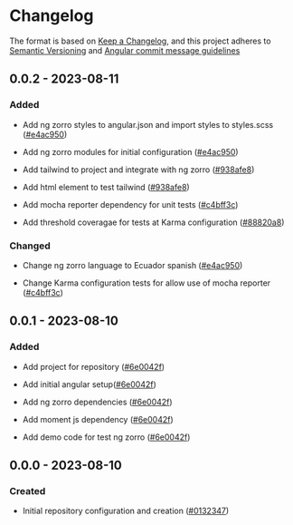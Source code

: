 # Changelog
The format is based on [Keep a Changelog](https://keepachangelog.com/en/1.0.0/), and this project adheres to [Semantic Versioning](https://semver.org/spec/v2.0.0.html) and [Angular commit message guidelines](https://github.com/angular/angular/blob/22b96b9/CONTRIBUTING.md#-commit-message-guidelines)

## 0.0.2 - 2023-08-11
### Added

- Add ng zorro styles to angular.json and import styles to styles.scss ([#e4ac950](https://bitbucket.org/plugresearchdevelopment/library-project/commits/e4ac95028ecf4d53b7f81b241cef9ecdd2f14632))
- Add ng zorro modules for initial configuration ([#e4ac950](https://bitbucket.org/plugresearchdevelopment/library-project/commits/e4ac95028ecf4d53b7f81b241cef9ecdd2f14632))

- Add tailwind to project and integrate with ng zorro ([#938afe8](https://bitbucket.org/plugresearchdevelopment/library-project/commits/938afe802a0c337879e8ba098e15e41c17008627))
- Add html element to test tailwind ([#938afe8](https://bitbucket.org/plugresearchdevelopment/library-project/commits/938afe802a0c337879e8ba098e15e41c17008627))

- Add mocha reporter dependency for unit tests ([#c4bff3c](https://bitbucket.org/plugresearchdevelopment/library-project/commits/c4bff3cd3d54ee06309edce0cc0646a5558e93e6))

- Add threshold coveragae for tests at Karma configuration ([#88820a8](https://bitbucket.org/plugresearchdevelopment/library-project/commits/88820a8a02f52941eb62f7ca3863e18d834e01ea))

### Changed
- Change ng zorro language to Ecuador spanish ([#e4ac950](https://bitbucket.org/plugresearchdevelopment/library-project/commits/e4ac95028ecf4d53b7f81b241cef9ecdd2f14632))

- Change Karma configuration tests for allow use of mocha reporter ([#c4bff3c](https://bitbucket.org/plugresearchdevelopment/library-project/commits/c4bff3cd3d54ee06309edce0cc0646a5558e93e6))


## 0.0.1 - 2023-08-10
### Added
- Add project for repository ([#6e0042f](https://bitbucket.org/plugresearchdevelopment/library-project/commits/6e0042f42a7e3d68bb10d698a0f9a696a233f710))
- Add initial angular setup([#6e0042f](https://bitbucket.org/plugresearchdevelopment/library-project/commits/6e0042f42a7e3d68bb10d698a0f9a696a233f710))

- Add ng zorro dependencies ([#6e0042f](https://bitbucket.org/plugresearchdevelopment/library-project/commits/6e0042f42a7e3d68bb10d698a0f9a696a233f710))

- Add moment js dependency ([#6e0042f](https://bitbucket.org/plugresearchdevelopment/library-project/commits/6e0042f42a7e3d68bb10d698a0f9a696a233f710))

- Add demo code for test ng zorro ([#6e0042f](https://bitbucket.org/plugresearchdevelopment/library-project/commits/6e0042f42a7e3d68bb10d698a0f9a696a233f710))
## 0.0.0 - 2023-08-10
### Created
- Initial repository configuration and creation ([#0132347](https://bitbucket.org/plugresearchdevelopment/library-project/commits/01323472882bf50f404f91d0bf1149b28b527a37))